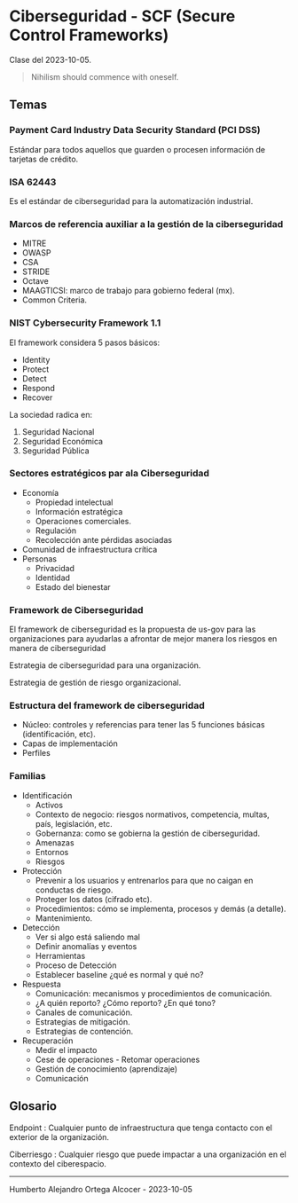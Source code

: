 # Ciberseguridad - SCF (Secure Control Frameworks)

Clase del 2023-10-05.

> Nihilism should commence with oneself.

## Temas

### Payment Card Industry Data Security Standard (PCI DSS)

Estándar para todos aquellos que guarden o procesen información de tarjetas de
crédito.

### ISA 62443

Es el estándar de ciberseguridad para la automatización industrial.

### Marcos de referencia auxiliar a la gestión de la ciberseguridad

- MITRE
- OWASP
- CSA
- STRIDE
- Octave
- MAAGTICSI: marco de trabajo para gobierno federal (mx).
- Common Criteria.

### NIST Cybersecurity Framework 1.1

El framework considera 5 pasos básicos:

- Identity
- Protect
- Detect
- Respond
- Recover

La sociedad radica en:

1. Seguridad Nacional
2. Seguridad Económica
3. Seguridad Pública

### Sectores estratégicos par ala Ciberseguridad

- Economía
  - Propiedad intelectual
  - Información estratégica
  - Operaciones comerciales.
  - Regulación
  - Recolección ante pérdidas asociadas
- Comunidad de infraestructura crítica
- Personas
  - Privacidad
  - Identidad
  - Estado del bienestar

### Framework de Ciberseguridad

El framework de ciberseguridad es la propuesta de us-gov para las organizaciones
para ayudarlas a afrontar de mejor manera los riesgos en manera de ciberseguridad

Estrategia de ciberseguridad para una organización.

Estrategia de gestión de riesgo organizacional.

### Estructura del framework de ciberseguridad

- Núcleo: controles y referencias para tener las 5 funciones básicas (identificación, etc).
- Capas de implementación
- Perfiles

### Familias

- Identificación
  - Activos
  - Contexto de negocio: riesgos normativos, competencia, multas, país, legislación, etc.
  - Gobernanza: como se gobierna la gestión de ciberseguridad.
  - Amenazas
  - Entornos
  - Riesgos
- Protección
  - Prevenir a los usuarios y entrenarlos para que no caigan en conductas de riesgo.
  - Proteger los datos (cifrado etc).
  - Procedimientos: cómo se implementa, procesos y demás (a detalle).
  - Mantenimiento.
- Detección
  - Ver si algo está saliendo mal
  - Definir anomalías y eventos
  - Herramientas
  - Proceso de Detección
  - Establecer baseline ¿qué es normal y qué no?
- Respuesta
  - Comunicación: mecanismos y procedimientos de comunicación.
  - ¿A quién reporto? ¿Cómo reporto? ¿En qué tono?
  - Canales de comunicación.
  - Estrategias de mitigación.
  - Estrategias de contención.
- Recuperación
  - Medir el impacto
  - Cese de operaciones - Retomar operaciones
  - Gestión de conocimiento (aprendizaje)
  - Comunicación

## Glosario

Endpoint
: Cualquier punto de infraestructura que tenga contacto con el exterior de la organización.

Ciberriesgo
: Cualquier riesgo que puede impactar a una organización en el contexto del ciberespacio.

---

Humberto Alejandro Ortega Alcocer - 2023-10-05
